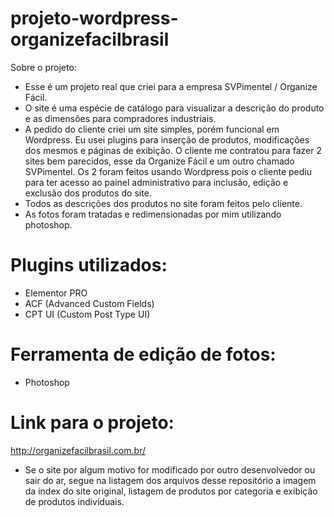 # projeto-wordpress-organizefacilbrasil

Sobre o projeto:
- Esse é um projeto real que criei para a empresa SVPimentel / Organize Fácil. 
- O site é uma espécie de catálogo para visualizar a descrição do produto e as dimensões para compradores industriais.
- A pedido do cliente criei um site simples, porém funcional em Wordpress. Eu usei plugins para inserção de produtos, modificações dos mesmos e páginas de exibição. O cliente me contratou para fazer 2 sites bem parecidos, esse da Organize Fácil e um outro chamado SVPimentel. Os 2 foram feitos usando Wordpress pois o cliente pediu para ter acesso ao painel administrativo para inclusão, edição e exclusão dos produtos do site.
- Todos as descrições dos produtos no site foram feitos pelo cliente. 
- As fotos foram tratadas e redimensionadas por mim utilizando photoshop.

# Plugins utilizados:
- Elementor PRO
- ACF (Advanced Custom Fields)
- CPT UI (Custom Post Type UI)

# Ferramenta de edição de fotos:
- Photoshop

# Link para o projeto:

http://organizefacilbrasil.com.br/

- Se o site por algum motivo for modificado por outro desenvolvedor ou sair do ar, segue na listagem dos arquivos desse repositório a imagem da index do site original, listagem de produtos por categoria e exibição de produtos individuais.
